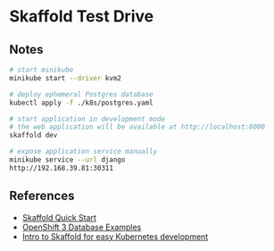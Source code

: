 # Skaffold Test Drive


## Notes

```bash
# start minikube
minikube start --driver kvm2

# deploy ephemeral Postgres database
kubectl apply -f ./k8s/postgres.yaml

# start application in development mode
# the web application will be available at http://localhost:8000
skaffold dev

# expose application service manually
minikube service --url django
http://192.168.39.81:30311
```


## References
- [Skaffold Quick Start](https://skaffold.dev/docs/quickstart/)
- [OpenShift 3 Database Examples](https://github.com/openshift/origin/tree/master/examples/db-templates)
- [Intro to Skaffold for easy Kubernetes development](https://medium.com/flant-com/skaffold-kubernetes-development-tool-2897d6903e02)
